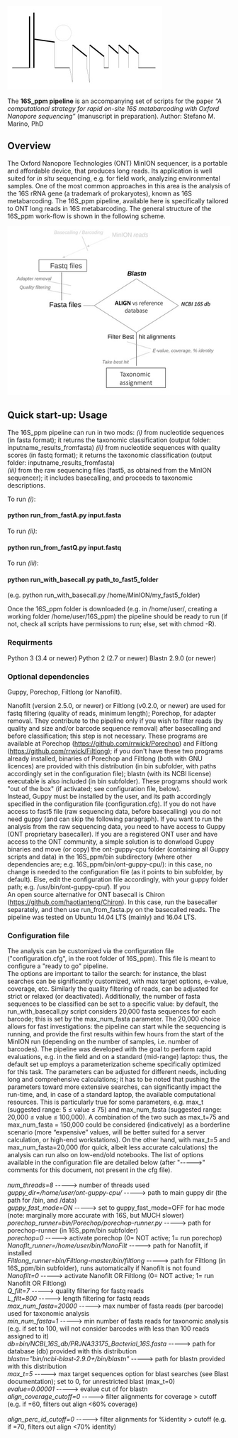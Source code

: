 
![Test Image 1](img/logo_temp0.jpg)

The  **16S_ppm pipeline** is an accompanying set of scripts for the paper *“A computational strategy for rapid on-site 16S metabarcoding with Oxford Nanopore sequencing”* (manuscript in preparation). Author: Stefano M. Marino, PhD


## Overview

The Oxford Nanopore Technologies (ONT) MinION sequencer, is a portable and affordable device, that produces long reads. Its application is well suited for *in situ* sequencing, e.g. for field work, analyzing environmental samples. One of the most common approaches in this area is the analysis of the 16S rRNA gene (a trademark of prokaryotes), known as 16S metabarcoding. The  16S_ppm pipeline, available here is specifically tailored to ONT long reads in 16S metabarcoding. The general structure of the 16S_ppm work-flow is shown in the following scheme. 

![Test Image 2](img/Img_pipe_v3.jpg)
 

## Quick start-up: Usage
The 16S_ppm pipeline can run in two mods: 
*(i)* from nucleotide sequences (in fasta format); it returns the taxonomic classification (output folder: inputname_results_fromfasta) 
*(ii)* from nucleotide sequences with quality scores (in fastq format); it returns the taxonomic classification (output folder: inputname_results_fromfasta) \
*(iii)* from the raw sequencing files (fast5, as obtained from the MinION sequencer); it includes basecalling, and proceeds to taxonomic descriptions.

To run *(i)*: 
#### python run_from_fastA.py input.fasta    
To run *(ii)*: 
#### python run_from_fastQ.py input.fastq   
To run *(iii)*:
#### python run_with_basecall.py path_to_fast5_folder 
  (e.g. python run_with_basecall.py /home/MinION/my_fast5_folder)

Once the 16S_ppm folder is downloaded (e.g. in /home/user/, creating a working folder /home/user/16S_ppm) the pipeline should be ready to run (if not, check all scripts have permissions to run; else, set with chmod -R).

### Requirments
Python 3 (3.4 or newer)
Python 2 (2.7 or newer)
Blastn 2.9.0 (or newer)

### Optional dependencies 
Guppy, Porechop, Filtlong (or Nanofilt). 

Nanofilt (version 2.5.0, or newer) or Filtlong (v0.2.0, or newer) are used for fastq filtering (quality of reads, minimum length); Porechop, for adapter removal. 
They contribute to the pipeline only if you wish to filter reads (by quality and size and/or barcode sequence removal) after basecalling and before classification; this step is not necessary. These programs are available at Porechop (https://github.com/rrwick/Porechop) and Filtlong (https://github.com/rrwick/Filtlong); if you don't have these two programs already installed, binaries of Porechop and Filtlong (both with GNU licences) are provided with this distribution (in bin subfolder, with paths accordingly set in the configuration file); blastn (with its NCBI license) executable is also included (in bin subfolder). These programs should work "out of the box" (if activated; see configuration file, below).
\
Instead, Guppy must be installed by the user, and its path accordingly specified in the configuration file (configuration.cfg). If you do not have access to fast5 file (raw sequencing data, before basecalling) you do not need guppy (and can skip the following paragraph). If you want to run the analysis from the raw sequencing data, you need to have access to Guppy (ONT proprietary basecaller). 
If you are a registered ONT user and have access to the ONT community, a simple solution is to donwload Guppy binaries and move (or copy) the ont-guppy-cpu folder (containing all Guppy scripts and data) in the 16S_ppm/bin subdirectory (where other dependencies are; e.g. 16S_ppm/bin/ont-guppy-cpu/): in this case, no change is needed to the configuration file (as it points to bin subfolder, by default). Else, edit the configuration file accordingly, with your guppy folder path; e.g. /usr/bin/ont-guppy-cpu/). If you
\
An open source alternative for ONT basecall is Chiron (https://github.com/haotianteng/Chiron). In this case, run the basecaller separately, and then use run_from_fasta.py on the basecalled reads.
The pipeline was tested on Ubuntu 14.04 LTS (mainly) and 16.04 LTS.

### Configuration file 
The analysis can be customized via the configuration file ("configuration.cfg", in the root folder of 16S_ppm). This file is meant to configure a "ready to go" pipeline.\
The options are important to tailor the search: for instance, the blast searches can be significantly customized, with max target options, e-value, coverage, etc. Similarly the quality filtering of reads, can be adjusted for strict or relaxed (or deactivated). Additionally, the number of fasta sequences to be classified can be set to a specific value: by default, the run_with_basecall.py script considers 20,000 fasta sequences for each barcode; this is set by the max_num_fasta parameter. The 20,000 choice allows for fast investigations: the pipeline can start while the sequencing is running, and provide the first results within few hours from the start of the MinION run (depending on the number of samples, i.e. number of barcodes). The pipeline was developed with the goal to perform rapid evaluations, e.g. in the field and on a standard (mid-range) laptop: thus, the default set up employs a parameterization scheme specifically optimized for this task. The parameters can be adjusted for different needs, including long and comprehensive calculations; it has to be noted that pushing the parameters toward more extensive searches, can significantly impact the run-time, and, in case of a standard laptop, the available computational resources. This is particularly true for some parameters, e.g.  max_t  (suggested range:  5 ≤ value  ≤ 75) and max_num_fasta (suggested range:  20,000 ≤ value ≤ 100,000). A combination of the two such as max_t=75 and max_num_fasta = 150,000 could be considered (indicatively) as a borderline scenario (more “expensive” values, will  be better suited for a server calculation, or high-end workstations). On the other hand, with max_t=5 and max_num_fasta=20,000 (for quick, albeit less accurate calculations) the analysis can run also on low-end/old notebooks.
The list of options available in the configuration file are detailed below (after "----->" comments for this document, not present in the cfg file). 
\
\
*num_threads=8*  -----> number of threads used 
\
*guppy_dir=/home/user/ont-guppy-cpu/*       -----> path to main guppy dir (the path for /bin, and /data)
\
*guppy_fast_mode=ON*       -----> set to guppy_fast_mode=OFF for hac mode (note: marginally more accurate with 16S, but MUCH slower)
\
*porechop_runner=bin/Porechop/porechop-runner.py*      -----> path for porechop-runner (in 16S_ppm/bin subfolder)
\
*porechop=0*   -----> activate porechop (0= NOT active; 1= run porechop)
\
*Nanoflt_runner=/home/user/bin/NanoFilt* -----> path for Nanofilt, if installed
\
*Filtlong_runner=bin/Filtlong-master/bin/filtlong*	-----> path for Filtlong (in 16S_ppm/bin subfolder), runs automatically if Nanofilt is not found
\
*Nanofilt=0*	  -----> activate Nanofilt OR Filtlong (0= NOT active; 1= run Nanofilt OR Filtlong)
\
*Q_filt=7*		  -----> quality filtering for fastq reads 
\
*L_filt=800*	  -----> length filtering for fastq reads
\
*max_num_fasta=20000*   -----> max number of fasta reads (per barcode) used for taxonomic analysis
\
*min_num_fasta=1*   -----> min number of fasta reads for taxonomic analysis (e.g. if set to 100, will not consider barcodes with 								     less than 100 reads assigned to it)
\
*db=bin/NCBI_16S_db/PRJNA33175_Bacterial_16S.fasta* -----> path for database (db) provided with this distribution
\
*blastn="bin/ncbi-blast-2.9.0+/bin/blastn"* -----> path for blastn provided with this distribution
\
*max_t=5*	-----> max target sequences option for blast searches (see Blast documentation); set to 0, for unrestricted blast (max_t=0)
\
*evalue=0.00001*	-----> evalue cut of for blastn
\
*align_coverage_cutoff=0* -----> filter alignments for coverage > cutoff (e.g. if =60, filters out align <60% coverage)		
\
*align_perc_id_cutoff=0* -----> filter alignments for %identity > cutoff (e.g. if =70, filters out align <70% identity)





